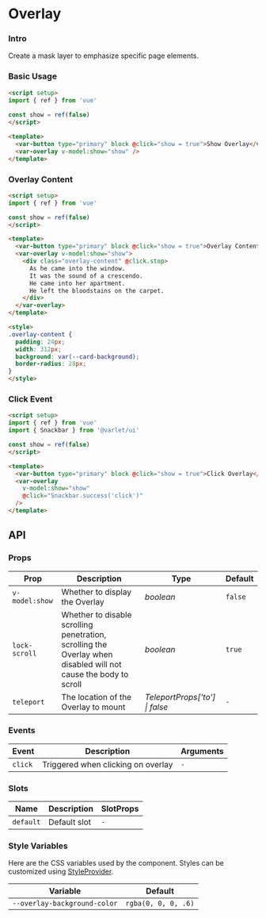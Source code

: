 # Overlay

### Intro

Create a mask layer to emphasize specific page elements.


### Basic Usage

```html
<script setup>
import { ref } from 'vue'
  
const show = ref(false)
</script>

<template>
  <var-button type="primary" block @click="show = true">Show Overlay</var-button>
  <var-overlay v-model:show="show" />
</template>
```

### Overlay Content

```html
<script setup>
import { ref } from 'vue'

const show = ref(false)
</script>

<template>
  <var-button type="primary" block @click="show = true">Overlay Content</var-button>
  <var-overlay v-model:show="show">
    <div class="overlay-content" @click.stop>
      As he came into the window.
      It was the sound of a crescendo.
      He came into her apartment.
      He left the bloodstains on the carpet.
    </div>
  </var-overlay>
</template>

<style>
.overlay-content {
  padding: 24px;
  width: 312px;
  background: var(--card-background);
  border-radius: 28px;
}
</style>
```

### Click Event

```html
<script setup>
import { ref } from 'vue'
import { Snackbar } from '@varlet/ui'

const show = ref(false)
</script>

<template>
  <var-button type="primary" block @click="show = true">Click Overlay</var-button>
  <var-overlay
    v-model:show="show"
    @click="Snackbar.success('click')"
  />
</template>
```

## API

### Props

| Prop           | Description                                                                                                     | 	Type                 | Default |
|----------------|-----------------------------------------------------------------------------------------------------------------|-----------------------|---------|
| `v-model:show` | Whether to display the Overlay                                                                                  | _boolean_             | `false` |
| `lock-scroll`  | Whether to disable scrolling penetration, scrolling the Overlay when disabled will not cause the body to scroll | _boolean_             | `true`  |
| `teleport`     | The location of the Overlay to mount                                                                            | _TeleportProps['to'] \| false_ | `-`     |

### Events

| Event   | Description                         | Arguments |
|---------|-------------------------------------|-----------|
| `click` | Triggered when clicking on overlay | `-`       |

### Slots

| Name      | Description  | SlotProps |
|-----------|--------------|-----------|
| `default` | Default slot | `-`       |

### Style Variables

Here are the CSS variables used by the component. Styles can be customized using [StyleProvider](#/en-US/style-provider).

| Variable                     | Default             |
|------------------------------|---------------------|
| `--overlay-background-color` | `rgba(0, 0, 0, .6)` |
